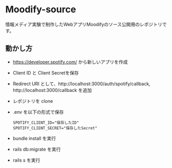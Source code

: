 # Moodify-source
情報メディア実験で制作したWebアプリMoodifyのソース公開用のレポジトリです。

## 動かし方
* https://developer.spotify.com/ から新しいアプリを作成
* Client ID と Client Secretを保存
* Redirect URI として、http://localhost:3000/auth/spotify/callback, http://localhost:3000/callback を追加
* レポジトリを clone
* .env を以下の形式で保存

  ```
  SPOTIFY_CLIENT_ID="保存したID"
  SPOTIFY_CLIENT_SECRET="保存したSecret"
  ```

* bundle install を実行
* rails db:migrate を実行
* rails s を実行
